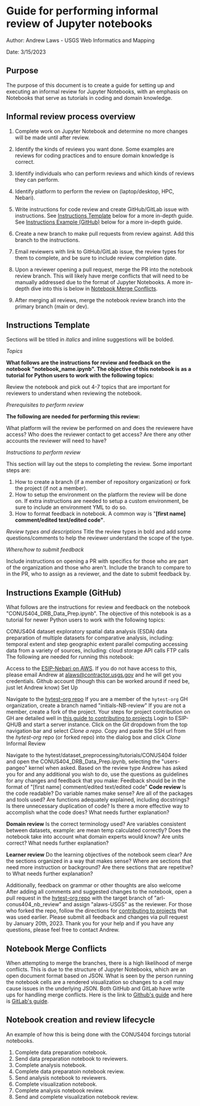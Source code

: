 # Guide for performing informal review of Jupyter notebooks

Author: Andrew Laws - USGS Web Informatics and Mapping

Date: 3/15/2023

## Purpose

The purpose of this document is to create a guide for setting up and executing an informal review for Jupyter Notebooks, with an emphasis on Notebooks that serve as tutorials in coding and domain knowledge.

## Informal review process overview

1. Complete work on Jupyter Notebook and determine no more changes will be made until after review.

2. Identify the kinds of reviews you want done. Some examples are reviews for coding practices and to ensure domain knowledge is correct.

3. Identify individuals who can perform reviews and which kinds of reviews they can perform.

4. Identify platform to perform the review on (laptop/desktop, HPC, Nebari).

5. Write instructions for code review and create GitHub/GitLab issue with instructions. See [Instructions Template](#instructions-template) below for a more in-depth guide. See [Instructions Example (GitHub)](#instructions-example-github) below for a more in-depth guide.

6. Create a new branch to make pull requests from review against. Add this branch to the instructions.

7. Email reviewers with link to GitHub/GitLab issue, the review types for them to complete, and be sure to include review completion date.

8. Upon a reviewer opening a pull request, merge the PR into the notebook review branch. This will likely have merge conflicts that will need to be manually addressed due to the format of Jupyter Notebooks. A more in-depth dive into this is below in [Notebook Merge Conflicts](#notebook-merge-conflicts).

9. After merging all reviews, merge the notebook review branch into the primary branch (main or dev).

## Instructions Template

Sections will be titled in *italics* and inline suggestions will be bolded.

*Topics*

**What follows are the instructions for review and feedback on the notebook "notebook_name.ipynb". The objective of this notebook is as a tutorial for Python users to work with the following topics:**

Review the notebook and pick out 4-7 topics that are important for reviewers to understand when reviewing the notebook.

*Prerequisites to perform review*

**The following are needed for performing this review:**

What platform will the review be performed on and does the reviewere have access? Who does the reviewer contact to get access? Are there any other accounts the reviewer will need to have?

*Instructions to perform review*

This section will lay out the steps to completing the review. Some important steps are:

1. How to create a branch (if a member of repository organization) or fork the project (if not a member).
2. How to setup the environment on the platform the review will be done on. If extra instructions are needed to setup a custom environment, be sure to include an environment YML to do so.
3. How to format feedback in notebook. A common way is "**[first name] comment/edited text/edited code"**.

*Review types and descriptions*
Title the review types in bold and add some questions/comments to help the reviewer understand the scope of the type.

*Where/how to submit feedback*

Include instructions on opening a PR with specifics for those who are part of the organization and those who aren't. Include the branch to compare to in the PR, who to assign as a reviewer, and the date to submit feedback by.

## Instructions Example (GitHub)

What follows are the instructions for review and feedback on the notebook "CONUS404_DRB_Data_Prep.ipynb". The objective of this notebook is as a tutorial for newer Python users to work with the following topics:

CONUS404 dataset
exploratory spatial data analysis (ESDA)
data preparation of multiple datasets for comparative analysis, including:
temporal extent and step
geographic extent
parallel computing
accessing data from a variety of sources, including:
cloud storage
API calls
FTP calls
The following are needed for running this notebook:

Access to the [ESIP-Nebari on AWS](https://nebari.esipfed.org/). If you do not have access to this, please email Andrew at alaws@contractor.usgs.gov and he will get you credentials.
Github account (though this can be worked around if need be, just let Andrew know)
Set Up

Navigate to the [hytest-org repo](https://github.com/hytest-org/hytest)
If you are a member of the `hytest-org` GH organization, create a branch named "initials-NB-review"
If you are not a member, create a fork of the project. Your steps for project contribution on GH are detailed well in [this guide to contributing to projects](https://docs.github.com/en/get-started/quickstart/contributing-to-projects)
Login to ESIP-QHUB and start a server instance.
Click on the *Git* dropdown from the top navigation bar and select *Clone a repo*. Copy and paste the SSH url from the *hytest-org* repo (or forked repo) into the dialog box and click *Clone*
Informal Review

Navigate to the hytest/dataset_preprocessing/tutorials/CONUS404 folder and open the CONUS404_DRB_Data_Prep.ipynb, selecting the "users-pangeo" kernel when asked.
Based on the review type Andrew has asked you for and any additional you wish to do, use the questions as guidelines for any changes and feedback that you make:
Feedback should be in the format of "[first name] comment/edited text/edited code"
**Code review**
Is the code readable? Do variable names make sense? Are all of the packages and tools used? Are functions adequately explained, including docstrings? Is there unnecessary duplication of code? Is there a more effective way to accomplish what the code does? What needs further explanation?

**Domain review**
Is the correct terminology used? Are variables consistent between datasets, example: are mean temp calculated correctly? Does the notebook take into account what domain experts would know? Are units correct? What needs further explanation?

**Learner review**
Do the learning objectives of the notebook seem clear? Are the sections organized in a way that makes sense? Where are sections that need more instruction or background? Are there sections that are repetitve? to What needs further explanation?

Additionally, feedback on grammar or other thoughts are also welcome
After adding all comments and suggested changes to the notebook, open a pull request in the [hytest-org repo](https://github.com/hytest-org/hytest) with the target branch of "arl-conus404_nb_review" and assign "alaws-USGS" as the reviewer. For those who forked the repo, follow the directions for [contributing to projects](https://docs.github.com/en/get-started/quickstart/contributing-to-projects) that was used earlier.
Please submit all feedback and changes via pull request by January 20th, 2023. Thank you for your help and if you have any questions, please feel free to contact Andrew.

## Notebook Merge Conflicts

When attempting to merge the branches, there is a high likelihood of merge conflicts. This is due to the structure of Jupyter Notebooks, which are an open document format based on JSON. What is seen by the person running the notebook cells are a rendered visualization so changes to a cell may cause issues in the underlying  JSON. Both GitHub and GitLab have write ups for handling merge conflicts. Here is the link to [Github's guide](https://docs.github.com/en/pull-requests/collaborating-with-pull-requests/addressing-merge-conflicts/resolving-a-merge-conflict-using-the-command-line) and here is [GitLab's guide](https://docs.gitlab.com/ee/user/project/merge_requests/conflicts.html).

## Notebook creation and review lifecycle

An example of how this is being done with the CONUS404 forcings tutorial notebooks.

1. Complete data preparation notebook.
2. Send data preparation notebook to reviewers.
3. Complete analysis notebook.
4. Complete data preparatoin notebook review.
5. Send analysis notebook to reviewers.
6. Complete visualization notebook.
7. Complete analysis notebook review.
8. Send and complete visualization notebook review.

